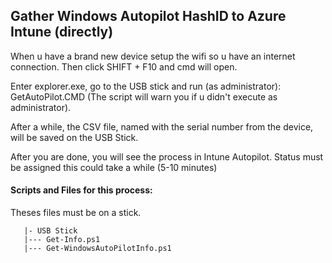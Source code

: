 ## Gather Windows Autopilot HashID to Azure Intune (directly)

When u have a brand new device setup the wifi so u have an internet connection.
Then click SHIFT + F10 and cmd will open.

Enter explorer.exe, go to the USB stick and run (as administrator):
GetAutoPilot.CMD
(The script will warn you if u didn't execute as administrator).

After a while, the CSV file, named with the serial number from the device, will be saved on the USB Stick.

After you are done, you will see the process in Intune Autopilot. Status must be assigned this could take a while (5-10 minutes)

#### Scripts and Files for this process:
Theses files must be on a stick. 

```
   |- USB Stick
   |--- Get-Info.ps1
   |--- Get-WindowsAutoPilotInfo.ps1
```
